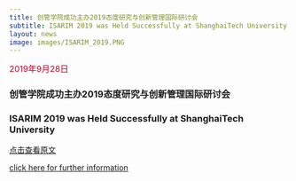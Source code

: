 ```yaml
---
title: 创管学院成功主办2019态度研究与创新管理国际研讨会
subtitle: ISARIM 2019 was Held Successfully at ShanghaiTech University
layout: news
image: images/ISARIM_2019.PNG
---
```


<span style="font-size: 15px !important; color: #BD0026;">2019年9月28日</span>
### 创管学院成功主办2019态度研究与创新管理国际研讨会
### ISARIM 2019 was Held Successfully at ShanghaiTech University

[点击查看原文](/_posts/2019-09-28-ISARIM.md)

[click here for further information](https://www.ar-lab.cn/2019-09-28-ISARIM-En/)